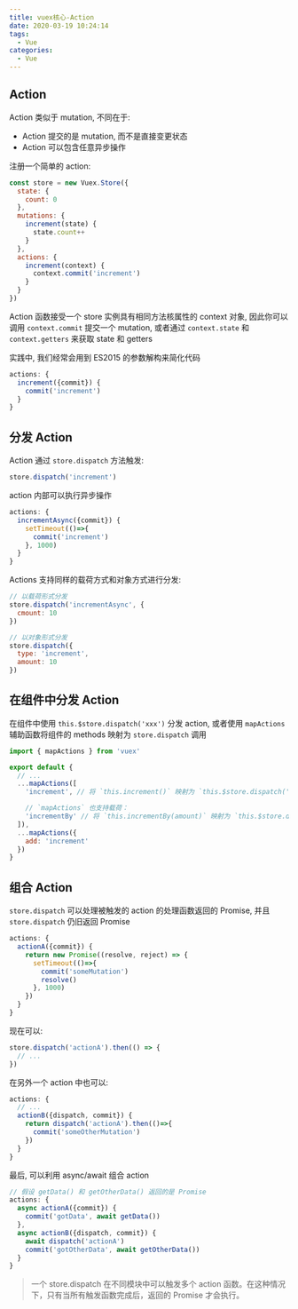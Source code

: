 ```yaml
---
title: vuex核心-Action
date: 2020-03-19 10:24:14
tags:
  - Vue
categories:
  - Vue
---
```


## Action

Action 类似于 mutation, 不同在于:

- Action 提交的是 mutation, 而不是直接变更状态
- Action 可以包含任意异步操作

注册一个简单的 action:

```js
const store = new Vuex.Store({
  state: {
    count: 0
  },
  mutations: {
    increment(state) {
      state.count++
    }
  },
  actions: {
    increment(context) {
      context.commit('increment')
    }
  }
})
```

Action 函数接受一个 store 实例具有相同方法核属性的 context 对象, 因此你可以调用 `context.commit` 提交一个 mutation, 或者通过 `context.state` 和 `context.getters` 来获取 state 和 getters

实践中, 我们经常会用到 ES2015 的参数解构来简化代码

```js
actions: {
  increment({commit}) {
    commit('increment')
  }
}
```

## 分发 Action

Action 通过 `store.dispatch` 方法触发:

```js
store.dispatch('increment')
```

action 内部可以执行异步操作

```js
actions: {
  incrementAsync({commit}) {
    setTimeout(()=>{
      commit('increment')
    }, 1000)
  }
}
```

Actions 支持同样的载荷方式和对象方式进行分发:

```js
// 以载荷形式分发
store.dispatch('incrementAsync', {
  cmount: 10
})

// 以对象形式分发
store.dispatch({
  type: 'increment',
  amount: 10
})
```

## 在组件中分发 Action

在组件中使用 `this.$store.dispatch('xxx')` 分发 action, 或者使用 `mapActions` 辅助函数将组件的 methods 映射为 `store.dispatch` 调用

```js
import { mapActions } from 'vuex'

export default {
  // ...
  ...mapActions([
    'increment', // 将 `this.increment()` 映射为 `this.$store.dispatch('increment')`

    // `mapActions` 也支持载荷：
    'incrementBy' // 将 `this.incrementBy(amount)` 映射为 `this.$store.dispatch('incrementBy', amount)`
  ]),
  ...mapActions({
    add: 'increment'
  })
}
```

## 组合 Action

`store.dispatch` 可以处理被触发的 action 的处理函数返回的 Promise, 并且 `store.dispatch` 仍旧返回 Promise

```js
actions: {
  actionA({commit}) {
    return new Promise((resolve, reject) => {
      setTimeout(()=>{
        commit('someMutation')
        resolve()
      }, 1000)
    })
  }
}
```

现在可以:

```js
store.dispatch('actionA').then(() => {
  // ...
})
```

在另外一个 action 中也可以:

```js
actions: {
  // ...
  actionB({dispatch, commit}) {
    return dispatch('actionA').then(()=>{
      commit('someOtherMutation')
    })
  }
}
```

最后, 可以利用 async/await 组合 action

```js
// 假设 getData() 和 getOtherData() 返回的是 Promise
actions: {
  async actionA({commit}) {
    commit('gotData', await getData())
  },
  async actionB({dispatch, commit}) {
    await dispatch('actionA')
    commit('gotOtherData', await getOtherData())
  }
}
```

> 一个 store.dispatch 在不同模块中可以触发多个 action 函数。在这种情况下，只有当所有触发函数完成后，返回的 Promise 才会执行。
